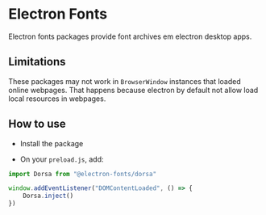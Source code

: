 # Electron Fonts

Electron fonts packages provide font archives em electron desktop apps.

## Limitations

These packages may not work in `BrowserWindow` instances that loaded online webpages. That happens because electron by default not allow load local resources in webpages.

## How to use

* Install the package

* On your `preload.js`, add:

```ts
import Dorsa from "@electron-fonts/dorsa"

window.addEventListener("DOMContentLoaded", () => {
    Dorsa.inject()
})
```